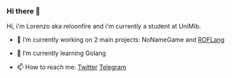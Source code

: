 ### Hi there 👋

Hi, i'm Lorenzo aka reloonfire and i'm currently a student at UniMib.

- 🔭 I’m currently working on 2 main projects: NoNameGame and [ROFLang](https://github.com/reloonfire/rof-language)
- 🌱 I’m currently learning Golang

- 📫 How to reach me:
    [Twitter](https://twitter.com/relonfireit)
    [Telegram](https://t.me/reloonfire)
<!--
**reloonfire/reloonfire** is a ✨ _special_ ✨ repository because its `README.md` (this file) appears on your GitHub profile.

Here are some ideas to get you started:

- 🔭 I’m currently working on ...
- 🌱 I’m currently learning ...
- 👯 I’m looking to collaborate on ...
- 🤔 I’m looking for help with ...
- 💬 Ask me about ...
- 📫 How to reach me: ...
- 😄 Pronouns: ...
- ⚡ Fun fact: ...
-->
